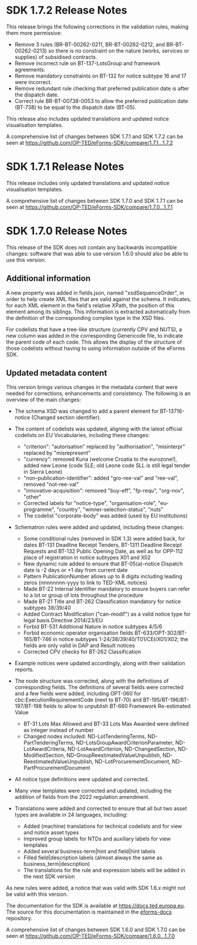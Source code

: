 # SDK 1.7.2 Release Notes

This release brings the following corrections in the validation rules, making them more permissive:

* Remove 3 rules (BR-BT-00262-0211, BR-BT-00262-0212, and BR-BT-00262-0213) so there is no constraint on the nature (works, services or supplies) of subsidised contracts.
* Remove incorrect rule on BT-137-LotsGroup and framework agreements.
* Remove mandatory constraints on BT-132 for notice subtype 16 and 17 were incorrect.
* Remove redundant rule checking that preferred publication date is after the dispatch date.
* Correct rule BR-BT-00738-0053 to allow the preferred publication date (BT-738) to be equal to the dispatch date (BT-05).

This release also includes updated translations and updated notice visualisation templates.

A comprehensive list of changes between SDK 1.7.1 and SDK 1.7.2 can be seen at <https://github.com/OP-TED/eForms-SDK/compare/1.7.1...1.7.2>

# SDK 1.7.1 Release Notes

This release includes only updated translations and updated notice visualisation templates.

A comprehensive list of changes between SDK 1.7.0 and SDK 1.7.1 can be seen at <https://github.com/OP-TED/eForms-SDK/compare/1.7.0...1.7.1>

# SDK 1.7.0 Release Notes

This release of the SDK does not contain any backwards incompatible changes: software that was able to use version 1.6.0 should also be able to use this version.

## Additional information

A new property was added in fields.json, named "xsdSequenceOrder", in order to help create XML files that are valid against the schema. It indicates, for each XML element in the field's relative XPath, the position of this element among its siblings. This information is extracted automatically from the definition of the corresponding complex type in the XSD files.

For codelists that have a tree-like structure (currently CPV and NUTS), a new column was added in the corresponding Genericode file, to indicate the parent code of each code. This allows the display of the structure of those codelists without having to using information outside of the eForms SDK.

## Updated metadata content

This version brings various changes in the metadata content that were needed for corrections, enhancements and consistency. The following is an overview of the main changes:

* The schema XSD was changed to add a parent element for BT-13716-notice (Changed section identifier).

* The content of codelists was updated, aligning with the latest official codelists on EU Vocabularies, including these changes:
  * "criterion": "autorisation" replaced by "authorisation", "misinterpr" replaced by "misrepresent"
  * "currency": removed Kuna (welcome Croatia to the eurozone!), added new Leone (code SLE; old Leone code SLL is still legal tender in Sierra Leone)
  * "non-publication-identifier": added "gro-ree-val" and "ree-val", removed "not-ree-val"
  * "innovative-acquisition": removed "buy-eff", "fp-requ", "org-nov", "other"
  * Corrected labels for "notice-type", "organisation-role", "eu-programme", "country", "winner-selection-status", "nuts"
  * The codelist "corporate-body" was added (used by EU institutions)
  
* Schematron rules were added and updated, including these changes:
  * Some conditional rules (removed in SDK 1.3) were added back, for dates BT-131 Deadline Receipt Tenders, BT-1311 Deadline Receipt Requests and BT-132 Public Opening Date, as well as for OPP-112 place of registration in notice subtypes X01 and X02
  * New dynamic rule added to ensure that BT-05(a)-notice Dispatch date is -2 days or +1 day from current date
  * Pattern PublicationNumber allows up to 8 digits including leading zeros (nnnnnnnn-yyyy to link to TED-XML notices)
  * Made BT-22 Internal Identifier mandatory to ensure buyers can refer to a lot or group of lots throughout the procedure
  * Made BT-21 Title and BT-262 Classification mandatory for notice subtypes 38/39/40
  * Added Contract Modification ("can-modif") as a valid notice type for legal basis Directive 2014/23/EU
  * Forbid BT-531 Additional Nature in notice subtypes 4/5/6
  * Forbid economic operator organisation fields BT-633/OPT-302/BT-165/BT-746 in notice subtypes 1-24/38/39/40/T01/CEI/X01/X02; the fields are only valid in DAP and Result notices
  * Corrected CPV checks for BT-262 Classification
  
* Example notices were updated accordingly, along with their validation reports.

* The node structure was corrected, along with the definitions of corresponding fields. The definitions of several fields were corrected and a few fields were added, including OPT-060 for cbc:ExecutionRequirementCode (next to BT-70) and BT-195/BT-196/BT-197/BT-198 fields to allow to unpublish BT-660 Framework Re-estimated Value
  * BT-31 Lots Max Allowed and BT-33 Lots Max Awarded were defined as integer instead of number
  * Changed nodes included: ND-LotTenderingTerms, ND-PartTenderingTerms, ND-LotsGroupAwardCriterionParameter, ND-LotAwardCriteria, ND-LotAwardCriterion, ND-ChangedSection, ND-ModifiedSection, ND-GroupReestimatedValueUnpublish, ND-ReestimatedValueUnpublish, ND-LotProcurementDocument, ND-PartProcurementDocument

* All notice type definitions were updated and corrected.

* Many view templates were corrected and updated, including the addition of fields from the 2022 regulation amendment.

* Translations were added and corrected to ensure that all but two asset types are available in 24 languages, including:
  * Added (machine) translations for technical codelists and for view and notice asset types
  * Improved group labels for NTDs and auxiliary labels for view templates
  * Added several business-term|hint and field|hint labels
  * Filled field|description labels (almost always the same as business_term|description)
  * The translations for the rule and expression labels will be added in the next SDK version

As new rules were added, a notice that was valid with SDK 1.6.x might not be valid with this version.

The documentation for the SDK is available at <https://docs.ted.europa.eu>. The source for this documentation is maintained in the [eforms-docs](https://github.com/OP-TED/eforms-docs) repository.

A comprehensive list of changes between SDK 1.6.0 and SDK 1.7.0 can be seen at <https://github.com/OP-TED/eForms-SDK/compare/1.6.0...1.7.0>
